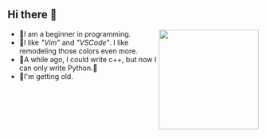 ## Hi there 👋
<img src="https://user-images.githubusercontent.com/79183057/125552471-282a0e96-f0f1-4637-adf8-8000d27c4716.png" align="right"
     width="200" height="200">

- 🌴I am a beginner in programming.
- 🐇I like *"Vim"* and *"VSCode"*. I like remodeling those colors even more.
- 👾A while ago, I could write c++, but now I can only write Python.👾
- 🐸I'm getting old.
